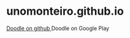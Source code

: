 # unomonteiro.github.io

[Doodle on github ](https://github.com/unomonteiro/Doodle)
Doodle on Google Play

